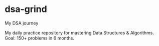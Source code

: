 # dsa-grind
My DSA journey

My daily practice repository for mastering Data Structures & Algorithms. Goal: 150+ problems in 6 months.
